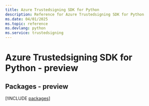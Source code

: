 ```yaml
---
title: Azure Trustedsigning SDK for Python
description: Reference for Azure Trustedsigning SDK for Python
ms.date: 04/01/2025
ms.topic: reference
ms.devlang: python
ms.service: trustedsigning
---
```

# Azure Trustedsigning SDK for Python - preview
## Packages - preview
[!INCLUDE [packages](trustedsigning-index.md)]